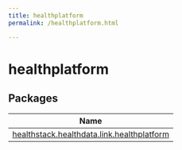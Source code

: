 ```yaml
---
title: healthplatform
permalink: /healthplatform.html

---
```

# healthplatform



## Packages


| Name |
|---|
| [healthstack.healthdata.link.healthplatform](healthplatform/healthstack.healthdata.link.healthplatform/index.html) |

